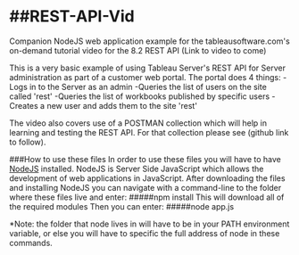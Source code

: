 ##REST-API-Vid
============

Companion NodeJS web application example for the tableausoftware.com's on-demand tutorial video for the 8.2 REST API
(Link to video to come)

This is a very basic example of using Tableau Server's REST API for Server administration as part of a customer web portal.
The portal does 4 things:
-Logs in to the Server as an admin
-Queries the list of users on the site called 'rest'
-Queries the list of workbooks published by specific users
-Creates a new user and adds them to the site 'rest'

The video also covers use of a POSTMAN collection which will help in learning and testing the REST API.
For that collection please see (github link to follow).

###How to use these files
In order to use these files you will have to have [NodeJS](http://nodejs.org/) installed. NodeJS is Server Side JavaScript which allows the development of web applications in JavaScript.
After downloading the files and installing NodeJS you can navigate with a command-line to the folder where these files live and enter:
#####npm install
This will download all of the required modules
Then you can enter:
#####node app.js

*Note: the folder that node lives in will have to be in your PATH environment variable, or else you will have to specific the full address of node in these commands.

